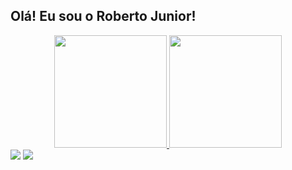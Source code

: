 ## Olá! Eu sou o Roberto Junior!
<div align="center">
  <a href="https://github.com/robertojunioor">
  <img height="180em" src="https://github-readme-stats.vercel.app/api?username=joaopnk&show_icons=true&theme=midnight-purple&include_all_commits=true&count_private=true">
  <img height="180em" src="https://github-readme-stats.vercel.app/api/top-langs/?username=joaopnk&layout=compact&langs_count=7&theme=nightowl"/>
</div>
  
<div> 
  <a href="https://instagram.com/robertojuunior_" 
     target="_blank"><img src="https://img.shields.io/badge/-Instagram-%23E4405F?style=for-the-badge&logo=instagram&logoColor=white" target="_blank"></a>
  <a href="https://www.linkedin.com/in/roberto-sanches-504947171/" 
     target="_blank"><img src="https://img.shields.io/badge/-LinkedIn-%230077B5?style=for-the-badge&logo=linkedin&logoColor=white" target="_blank"></a> 
</div>

